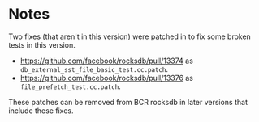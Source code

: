 # Notes

Two fixes (that aren't in this version) were patched in to fix some broken tests in this version.

*   https://github.com/facebook/rocksdb/pull/13374 as `db_external_sst_file_basic_test.cc.patch`.
*   https://github.com/facebook/rocksdb/pull/13376 as `file_prefetch_test.cc.patch`.

These patches can be removed from BCR rocksdb in later versions that include these fixes.

